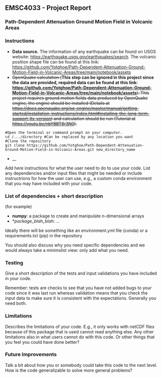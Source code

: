 
## EMSC4033 - Project Report

### Path-Dependent Attenuation Ground Motion Field in Volcanic Areas

### Instructions

- __Data source.__ The information of any earthquake can be found on USGS website: https://earthquake.usgs.gov/earthquakes/search. The volcanic position shape file can be found at this link: https://github.com/Yotghoe/Path-Dependent-Attenuation-Ground-Motion-Field-in-Volcanic-Areas/tree/main/notebook/assets
- ~~OpenQuake calculation (~~__This step can be ignored in this project since the data are provided, required data can be found at this link: https://github.com/Yotghoe/Path-Dependent-Attenuation-Ground-Motion-Field-in-Volcanic-Areas/tree/main/notebook/assets__~~). This project requires ground motion fields data produced by OpenQuake engine, the engine should be installed (Details at https://docs.openquake.org/oq-engine/master/manual/getting-started/installation-instructions/index.html#installing-the-long-term-support-lts-version) and calculation should be run (Tutorial at https://youtu.be/nbYBBT8r3N0).~~  
```
#Open the terminal or command prompt on your computer.  
cd /.../directory #Can be replaced by any location you want
#Clone the repository
git clone https://github.com/Yotghoe/Path-Dependent-Attenuation-Ground-Motion-Field-in-Volcanic-Areas.git new_directory_name
```


- __


Add here instructions for what the user need to do to use your code. List any dependencies and/or input files that might be needed or include instructrions for how the user can use, e.g., a custom conda environment that you may have included with your code.

### List of dependencies + short description

(for example)

- **numpy**: a package to create and manipulate n-dimensional arrays
- **package_blah_blah*: ...

Ideally there will be something like an environment.yml file (conda) or a requirements.txt (pip) in the repository

You should also discuss why you need specific dependencies and we would always take a minimslist view: only add what you need.




### Testing

Give a short description of the tests and input validations you have included in your code.

Remember: tests are checks to see that you have not added bugs to your code since it was last run whereas validation means that you check the input data to make sure it is consistent with the expectations. Generally you need both.



### Limitations

Describes the limitations of your code. E.g., it only works with netCDF files because of this package that is used cannot read anything else. Any other limitations also in what users cannot do with this code. Or other things that you feel you could have done better?



### Future Improvements	

Talk a bit about how you or somebody could take this code to the next level. How is the code generalizable to solve more general problems?
